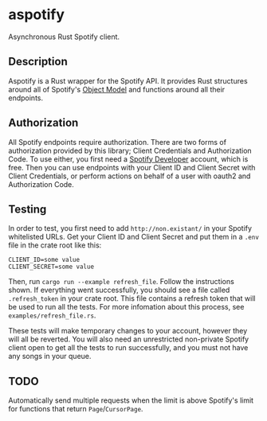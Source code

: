 # aspotify

Asynchronous Rust Spotify client.

## Description

Aspotify is a Rust wrapper for the Spotify API. It provides Rust structures around all of Spotify's
[Object Model](https://developer.spotify.com/documentation/web-api/reference/object-model/) and
functions around all their endpoints.

## Authorization

All Spotify endpoints require authorization. There are two forms of authorization provided by this
library; Client Credentials and Authorization Code. To use either, you first need a [Spotify
Developer](https://developer.spotify.com/dashboard/applications) account, which is free. Then you
can use endpoints with your Client ID and Client Secret with Client Credentials, or perform actions
on behalf of a user with oauth2 and Authorization Code.

## Testing

In order to test, you first need to add `http://non.existant/` in your Spotify whitelisted URLs. Get
your Client ID and Client Secret and put them in a `.env` file in the crate root like this:
```
CLIENT_ID=some value
CLIENT_SECRET=some value
```
Then, run `cargo run --example refresh_file`. Follow the instructions shown. If everything went
successfully, you should see a file called `.refresh_token` in your crate root. This file contains a
refresh token that will be used to run all the tests. For more infomation about this process, see
`examples/refresh_file.rs`.

These tests will make temporary changes to your account, however they will all be reverted. You will
also need an unrestricted non-private Spotify client open to get all the tests to run successfully,
and you must not have any songs in your queue.

## TODO

Automatically send multiple requests when the limit is above Spotify's limit for functions that
return `Page`/`CursorPage`.
